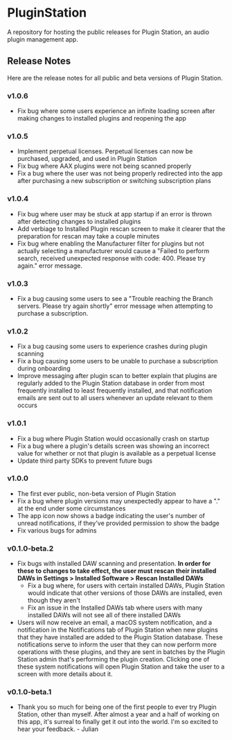 # PluginStation
A repository for hosting the public releases for Plugin Station, an audio plugin management app.

## Release Notes
Here are the release notes for all public and beta versions of Plugin Station.

### v1.0.6
- Fix bug where some users experience an infinite loading screen after making changes to installed plugins and reopening the app

### v1.0.5
- Implement perpetual licenses. Perpetual licenses can now be purchased, upgraded, and used in Plugin Station
- Fix bug where AAX plugins were not being scanned properly
- Fix a bug where the user was not being properly redirected into the app after purchasing a new subscription or switching subscription plans

### v1.0.4
- Fix bug where user may be stuck at app startup if an error is thrown after detecting changes to installed plugins
- Add verbiage to Installed Plugin rescan screen to make it clearer that the preparation for rescan may take a couple minutes
- Fix bug where enabling the Manufacturer filter for plugins but not actually selecting a manufacturer would cause a "Failed to perform search, received unexpected response with code: 400. Please try again." error message.

### v1.0.3
- Fix a bug causing some users to see a "Trouble reaching the Branch servers. Please try again shortly" error message when attempting to purchase a subscription.

### v1.0.2
- Fix a bug causing some users to experience crashes during plugin scanning
- Fix a bug causing some users to be unable to purchase a subscription during onboarding
- Improve messaging after plugin scan to better explain that plugins are regularly added to the Plugin Station database in order from most frequently installed to least frequently installed, and that notification emails are sent out to all users whenever an update relevant to them occurs

### v1.0.1
- Fix a bug where Plugin Station would occasionally crash on startup
- Fix a bug where a plugin's details screen was showing an incorrect value for whether or not that plugin is available as a perpetual license
- Update third party SDKs to prevent future bugs

### v1.0.0
- The first ever public, non-beta version of Plugin Station
- Fix a bug where plugin versions may unexpectedly appear to have a "." at the end under some circumstances
- The app icon now shows a badge indicating the user's number of unread notifications, if they've provided permission to show the badge
- Fix various bugs for admins

### v0.1.0-beta.2
- Fix bugs with installed DAW scanning and presentation. **In order for these to changes to take effect, the user must rescan their installed DAWs in Settings > Installed Software > Rescan Installed DAWs**
    - Fix a bug where, for users with certain installed DAWs, Plugin Station would indicate that other versions of those DAWs are installed, even though they aren't
    - Fix an issue in the Installed DAWs tab where users with many installed DAWs will not see all of there installed DAWs
- Users will now receive an email, a macOS system notification, and a notification in the Notifications tab of Plugin Station when new plugins that they have installed are added to the Plugin Station database. These notifications serve to inform the user that they can now perform more operations with these plugins, and they are sent in batches by the Plugin Station admin that's performing the plugin creation. Clicking one of these system notifications will open Plugin Station and take the user to a screen with more details about it.

### v0.1.0-beta.1
- Thank you so much for being one of the first people to ever try Plugin Station, other than myself. After almost a year and a half of working on this app, it's surreal to finally get it out into the world. I'm so excited to hear your feedback. - Julian

